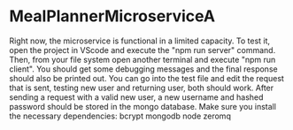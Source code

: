 # MealPlannerMicroserviceA

Right now, the microservice is functional in a limited capacity. To test it, open the project in VScode and execute the "npm run server" command. Then, from your file system open another terminal and execute "npm run client". You should get some debugging messages and the final response should also be printed out. You can go into the test file and edit the request that is sent, testing new user and returning user, both should work. After sending a request with a valid new user, a new username and hashed password should be stored in the mongo database. 
Make sure you install the necessary dependencies:
bcrypt
mongodb
node
zeromq
